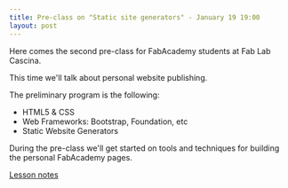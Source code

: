 ```yaml
---
title: Pre-class on "Static site generators" - January 19 19:00
layout: post
---
```


Here comes the second pre-class for FabAcademy students at Fab Lab Cascina.

This time we'll talk about personal website publishing. 

The preliminary program is the following:

- HTML5 & CSS
- Web Frameworks: Bootstrap, Foundation, etc
- Static Website Generators

During the pre-class we'll get started on tools and techniques for building the personal FabAcademy pages.

[Lesson notes](/classes/pre-02/)